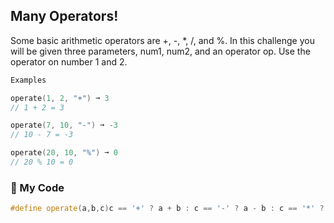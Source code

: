 ## Many Operators!

Some basic arithmetic operators are +, -, *, /, and %. In this challenge you will be given three parameters, num1, num2, and an operator op. Use the operator on number 1 and 2.
```c++
Examples

operate(1, 2, "+") ➞ 3
// 1 + 2 = 3

operate(7, 10, "-") ➞ -3
// 10 - 7 = -3

operate(20, 10, "%") ➞ 0
// 20 % 10 = 0
```
### :leaves: My Code
```c++
#define operate(a,b,c)c == '+' ? a + b : c == '-' ? a - b : c == '*' ? a * b : c == '/' ? a / b : a % b 
```
